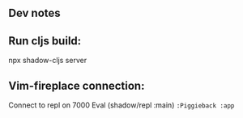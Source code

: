## Dev notes

## Run cljs build:
npx shadow-cljs server

## Vim-fireplace connection:
Connect to repl on 7000
Eval (shadow/repl :main)
`:Piggieback :app`
